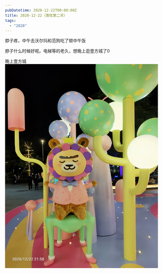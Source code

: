 ```yaml
---
pubDatetime: 2020-12-22T00:00:00Z
title: 2020-12-22（落枕第二天）
tags:
  - "2020"
---
```


脖子疼，中午去沃尔玛和范狗吃了顿中午饭

脖子什么时候好呢。电梯等的老久，想晚上逛壹方城了0

晚上壹方城![](../../img/6904315-e132911366b99fe0.jpg)
